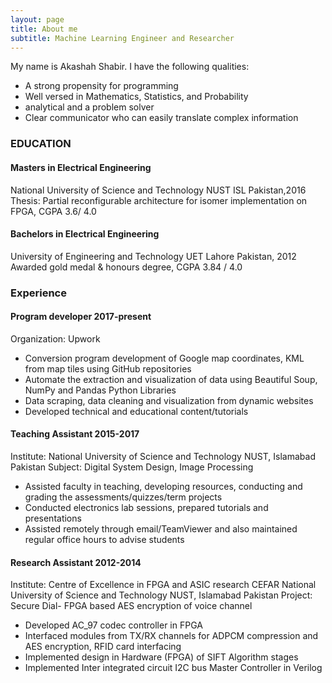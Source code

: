```yaml
---
layout: page
title: About me
subtitle: Machine Learning Engineer and Researcher
---
```


My name is Akashah Shabir. I have the following qualities:

- A strong propensity for programming
- Well versed in Mathematics, Statistics, and Probability
- analytical and a problem solver
- Clear communicator who can easily translate complex information


### EDUCATION
#### Masters in Electrical Engineering 
National University of Science and Technology NUST ISL Pakistan,2016 
Thesis: Partial reconfigurable architecture for isomer implementation on FPGA, CGPA 3.6/ 4.0

#### Bachelors in Electrical Engineering 
University of Engineering and Technology UET Lahore Pakistan, 2012
Awarded gold medal & honours degree, CGPA 3.84 / 4.0


### Experience
#### Program developer 2017-present
Organization: Upwork
- Conversion program development of Google map coordinates, KML from map tiles using GitHub repositories 
- Automate the extraction and visualization of data using Beautiful Soup, NumPy and Pandas Python Libraries 
- Data scraping, data cleaning and visualization from dynamic websites
- Developed technical and educational content/tutorials

#### Teaching Assistant 2015-2017 
Institute: National University of Science and Technology NUST, 
Islamabad Pakistan
Subject: Digital System Design, Image Processing 
- Assisted faculty in teaching, developing resources, conducting and grading the assessments/quizzes/term projects
- Conducted electronics lab sessions, prepared tutorials and presentations 
- Assisted remotely through email/TeamViewer and also maintained regular office hours to advise students

#### Research Assistant 2012-2014
Institute: Centre of Excellence in FPGA and ASIC research CEFAR 
National University of Science and Technology NUST, Islamabad 
Pakistan Project: Secure Dial- FPGA based AES encryption of voice 
channel 
- Developed AC_97 codec controller in FPGA 
- Interfaced modules from TX/RX channels for ADPCM compression and AES encryption, RFID card interfacing
- Implemented design in Hardware (FPGA) of SIFT Algorithm stages
- Implemented Inter integrated circuit I2C bus Master Controller in Verilog
